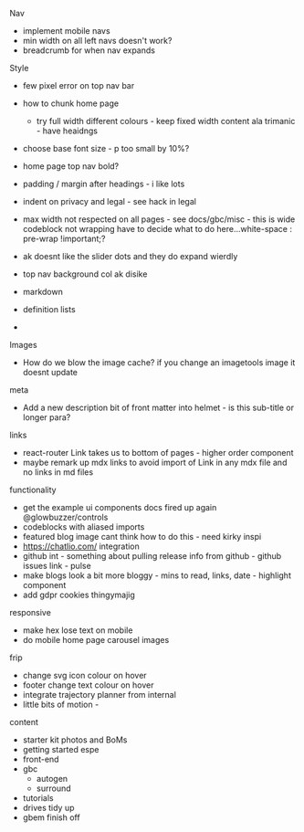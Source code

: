 Nav
* implement mobile navs 
* min width on all left navs doesn't work?
* breadcrumb for when nav expands

Style
* few pixel error on top nav bar
* how to chunk home page
  * try full width different colours - keep fixed width content ala trimanic - have heaidngs
* choose base font size - p too small by 10%?
* home page top nav bold?
* padding / margin after headings - i like lots
* indent on privacy and legal - see hack in legal
* max width not respected on all pages - see docs/gbc/misc - this is wide codeblock not wrapping have to decide what to do here...white-space : pre-wrap !important;?
* ak doesnt like the slider dots and they do expand wierdly
* top nav background col ak disike

* markdown
* definition lists
* 

Images
* How do we blow the image cache? if you change an imagetools image it doesnt update

meta
* Add a new description bit of front matter into helmet - is this sub-title or longer para?

links
* react-router Link takes us to bottom of pages - higher order component
* maybe remark up mdx links to avoid import of Link in any mdx file and no links in md files

functionality

* get the example ui components docs fired up again @glowbuzzer/controls
* codeblocks with aliased imports
* featured blog image cant think how to do this - need kirky inspi
* https://chatlio.com/ integration
* github int - something about pulling release info from github - github issues link - pulse
* make blogs look a bit more bloggy - mins to read, links, date - highlight component
* add gdpr cookies thingymajig

responsive
* make hex lose text on mobile
* do mobile home page carousel images


frip
* change svg icon colour on hover
* footer change text colour on hover
* integrate trajectory planner from internal
* little bits of motion - 



content
* starter kit photos and BoMs
* getting started espe
* front-end
* gbc
  * autogen
  * surround
* tutorials
* drives tidy up
* gbem finish off

